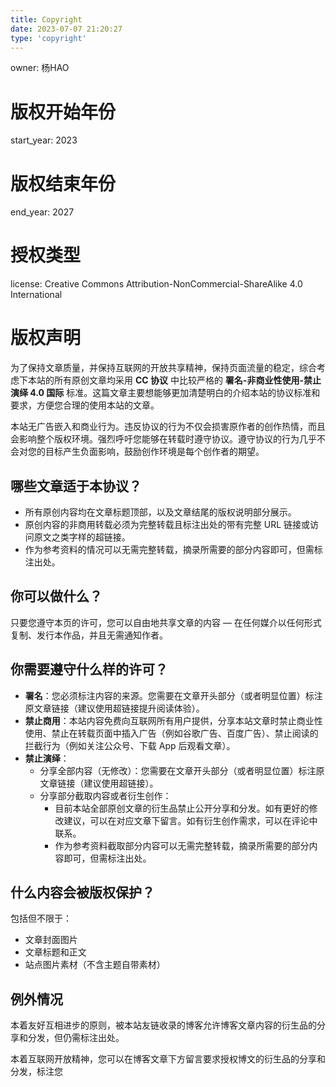 ```yaml
---
title: Copyright
date: 2023-07-07 21:20:27
type: 'copyright'
---
```

owner: 杨HAO

# 版权开始年份
start_year: 2023
# 版权结束年份
end_year: 2027
# 授权类型
license: Creative Commons Attribution-NonCommercial-ShareAlike 4.0 International
# 版权声明
为了保持文章质量，并保持互联网的开放共享精神，保持页面流量的稳定，综合考虑下本站的所有原创文章均采用 **CC 协议** 中比较严格的 **署名-非商业性使用-禁止演绎 4.0 国际** 标准。这篇文章主要想能够更加清楚明白的介绍本站的协议标准和要求，方便您合理的使用本站的文章。

本站无广告嵌入和商业行为。违反协议的行为不仅会损害原作者的创作热情，而且会影响整个版权环境。强烈呼吁您能够在转载时遵守协议。遵守协议的行为几乎不会对您的目标产生负面影响，鼓励创作环境是每个创作者的期望。

## 哪些文章适于本协议？

- 所有原创内容均在文章标题顶部，以及文章结尾的版权说明部分展示。
- 原创内容的非商用转载必须为完整转载且标注出处的带有完整 URL 链接或访问原文之类字样的超链接。
- 作为参考资料的情况可以无需完整转载，摘录所需要的部分内容即可，但需标注出处。

## 你可以做什么？

只要您遵守本页的许可，您可以自由地共享文章的内容 — 在任何媒介以任何形式复制、发行本作品，并且无需通知作者。

## 你需要遵守什么样的许可？

- **署名**：您必须标注内容的来源。您需要在文章开头部分（或者明显位置）标注原文章链接（建议使用超链接提升阅读体验）。
- **禁止商用**：本站内容免费向互联网所有用户提供，分享本站文章时禁止商业性使用、禁止在转载页面中插入广告（例如谷歌广告、百度广告）、禁止阅读的拦截行为（例如关注公众号、下载 App 后观看文章）。
- **禁止演绎**：
  - 分享全部内容（无修改）：您需要在文章开头部分（或者明显位置）标注原文章链接（建议使用超链接）。
  - 分享部分截取内容或者衍生创作：
    - 目前本站全部原创文章的衍生品禁止公开分享和分发。如有更好的修改建议，可以在对应文章下留言。如有衍生创作需求，可以在评论中联系。
    - 作为参考资料截取部分内容可以无需完整转载，摘录所需要的部分内容即可，但需标注出处。

## 什么内容会被版权保护？

包括但不限于：

- 文章封面图片
- 文章标题和正文
- 站点图片素材（不含主题自带素材）

## 例外情况

本着友好互相进步的原则，被本站友链收录的博客允许博客文章内容的衍生品的分享和分发，但仍需标注出处。

本着互联网开放精神，您可以在博客文章下方留言要求授权博文的衍生品的分享和分发，标注您